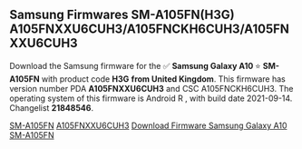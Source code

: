 <h2>Samsung Firmwares SM-A105FN(H3G) A105FNXXU6CUH3/A105FNCKH6CUH3/A105FNXXU6CUH3</h2>
Download the Samsung firmware for the ✅ <strong>Samsung Galaxy A10 </strong> ⭐ <strong>SM-A105FN</strong> with product code <strong>H3G</strong> <strong> from United Kingdom</strong>. This firmware has version number PDA <strong>A105FNXXU6CUH3</strong> and CSC A105FNCKH6CUH3. The operating system of this firmware is Android R , with build date 2021-09-14. Changelist <strong>21848546</strong>.


[SM-A105FN](https://samfirm.shop/samsung/model/SM-A105FN)
[A105FNXXU6CUH3](https://samfirm.shop/samsung/pda/A105FNXXU6CUH3)
[Download Firmware Samsung Galaxy A10 SM-A105FN](https://samfirm.shop/samsung/firmware/456715)
